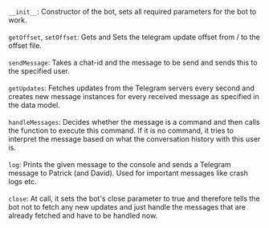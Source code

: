 `__init__`: Constructor of the bot, sets all required parameters for the bot to work.
<br><br>
`getOffset`, `setOffset`: Gets and Sets the telegram update offset from / to the offset file.
<br><br>
`sendMessage`: Takes a chat-id and the message to be send and sends this to the specified user.
<br><br>
`getUpdates`: Fetches updates from the Telegram servers every second and creates new message
instances for every received message as specified in the data model.
<br><br>
`handleMessages`: Decides whether the message is a command and then calls the function to execute
this command. If it is no command, it tries to interpret the message based on what the conversation
history with this user is.
<br><br>
`log`: Prints the given message to the console and sends a Telegram message to Patrick (and David).
Used for important messages like crash logs etc.
<br><br>
`close`: At call, it sets the bot's close parameter to true and therefore tells the bot not to 
fetch any new updates and just handle the messages that are already fetched and have to be handled now.